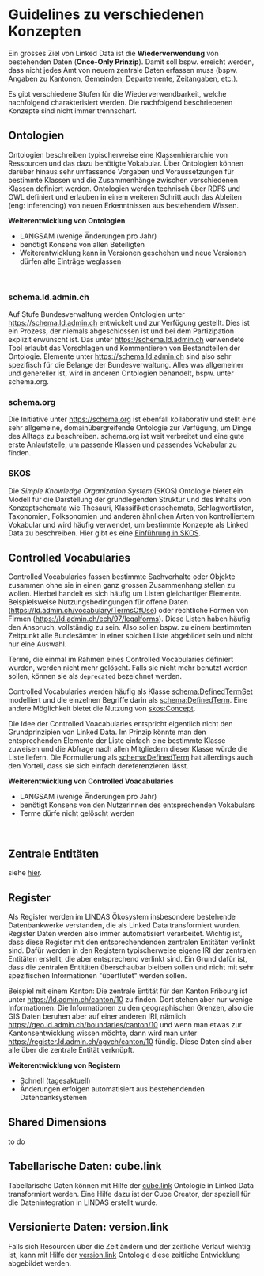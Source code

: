 # Guidelines zu verschiedenen Konzepten
Ein grosses Ziel von Linked Data ist die **Wiederverwendung** von bestehenden Daten (**Once-Only Prinzip**). Damit soll bspw. erreicht werden, dass nicht jedes Amt von neuem zentrale Daten erfassen muss (bspw. Angaben zu Kantonen, Gemeinden, Departemente, Zeitangaben, etc.).

Es gibt verschiedene Stufen für die Wiederverwendbarkeit, welche nachfolgend charakterisiert werden. Die nachfolgend beschriebenen Konzepte sind nicht immer trennscharf.

## Ontologien
Ontologien beschreiben typischerweise eine Klassenhierarchie von Ressourcen und das dazu benötigte Vokabular. Über Ontologien können darüber hinaus sehr umfassende Vorgaben und Voraussetzungen für bestimmte Klassen und die Zusammenhänge zwischen verschiedenen Klassen definiert werden. Ontologien werden technisch über RDFS und OWL definiert und erlauben in einem weiteren Schritt auch das Ableiten (eng: inferencing) von neuen Erkenntnissen aus bestehendem Wissen.

**Weiterentwicklung von Ontologien**
* LANGSAM (wenige Änderungen pro Jahr)
* benötigt Konsens von allen Beteiligten
* Weiterentwicklung kann in Versionen geschehen und neue Versionen dürfen alte Einträge weglassen

<br>

### schema.ld.admin.ch
Auf Stufe Bundesverwaltung werden Ontologien unter https://schema.ld.admin.ch entwickelt und zur Verfügung gestellt. Dies ist ein Prozess, der niemals abgeschlossen ist und bei dem Partizipation explizit erwünscht ist. Das unter https://schema.ld.admin.ch verwendete Tool erlaubt das Vorschlagen und Kommentieren von Bestandteilen der Ontologie. Elemente unter https://schema.ld.admin.ch sind also sehr spezifisch für die Belange der Bundesverwaltung. Alles was allgemeiner und genereller ist, wird in anderen Ontologien behandelt, bspw. unter schema.org.

### schema.org
Die Initiative unter https://schema.org ist ebenfall kollaborativ und stellt eine sehr allgemeine, domainübergreifende Ontologie zur Verfügung, um Dinge des Alltags zu beschreiben. schema.org ist weit verbreitet und eine gute erste Anlaufstelle, um passende Klassen und passendes Vokabular zu finden.

### SKOS
Die *Simple Knowledge Organization System* (SKOS) Ontologie bietet ein Modell für die Darstellung der grundlegenden Struktur und des Inhalts von Konzeptschemata wie Thesauri, Klassifikationsschemata, Schlagwortlisten, Taxonomien, Folksonomien und anderen ähnlichen Arten von kontrolliertem Vokabular und wird häufig verwendet, um bestimmte Konzepte als Linked Data zu beschreiben. Hier gibt es eine [Einführung in SKOS](https://www.w3.org/TR/skos-primer/).

## Controlled Vocabularies
Controlled Vocabularies fassen bestimmte Sachverhalte oder Objekte zusammen ohne sie in einen ganz grossen Zusammenhang stellen zu wollen. Hierbei handelt es sich häufig um Listen gleichartiger Elemente. Beispielsweise Nutzungsbedingungen für offene Daten (https://ld.admin.ch/vocabulary/TermsOfUse) oder rechtliche Formen von Firmen (https://ld.admin.ch/ech/97/legalforms). Diese Listen haben häufig den Anspruch, vollständig zu sein. Also sollen bspw. zu einem bestimmten Zeitpunkt alle Bundesämter in einer solchen Liste abgebildet sein und nicht nur eine Auswahl.

Terme, die einmal im Rahmen eines Controlled Vocabularies definiert wurden, werden nicht mehr gelöscht. Falls sie nicht mehr benutzt werden sollen, können sie als `deprecated` bezeichnet werden.

Controlled Vocabularies werden häufig als Klasse [schema:DefinedTermSet](https://schema.org/DefinedTermSet) modelliert und die einzelnen Begriffe darin als [schema:DefinedTerm](https://schema.org/DefinedTerm). Eine andere Möglichkeit bietet die Nutzung von [skos:Concept](http://www.w3.org/2004/02/skos/core#Concept).

Die Idee der Controlled Voacabularies entspricht eigentlich nicht den Grundprinzipien von Linked Data. Im Prinzip könnte man den entsprechenden Elemente der Liste einfach eine bestimmte Klasse zuweisen und die Abfrage nach allen Mitgliedern dieser Klasse würde die Liste liefern. Die Formulierung als [schema:DefinedTerm](https://schema.org/DefinedTerm) hat allerdings auch den Vorteil, dass sie sich einfach dereferenzieren lässt.

**Weiterentwicklung von Controlled Voacabularies**
* LANGSAM (wenige Änderungen pro Jahr)
* benötigt Konsens von den Nutzerinnen des entsprechenden Vokabulars
* Terme dürfe nicht gelöscht werden

<br>

## Zentrale Entitäten
siehe [hier](/governance/core-concepts/).

## Register
Als Register werden im LINDAS Ökosystem insbesondere bestehende Datenbankwerke verstanden, die als Linked Data transformiert wurden. Register Daten werden also immer automatisiert verarbeitet. Wichtig ist, dass diese Register mit den entsprechendenden zentralen Entitäten verlinkt sind. Dafür werden in den Registern typischerweise eigene IRI der zentralen Entitäten erstellt, die aber entsprechend verlinkt sind. Ein Grund dafür ist, dass die zentralen Entitäten überschaubar bleiben sollen und nicht mit sehr spezifischen Informationen "überflutet" werden sollen.

Beispiel mit einem Kanton: Die zentrale Entität für den Kanton Fribourg ist unter https://ld.admin.ch/canton/10 zu finden. Dort stehen aber nur wenige Informationen. Die Informationen zu den geographischen Grenzen, also die GIS Daten beruhen aber auf einer anderen IRI, nämlich https://geo.ld.admin.ch/boundaries/canton/10 und wenn man etwas zur Kantonsentwicklung wissen möchte, dann wird man unter https://register.ld.admin.ch/agvch/canton/10 fündig. Diese Daten sind aber alle über die zentrale Entität verknüpft.

**Weiterentwicklung von Registern**
* Schnell (tagesaktuell)
* Änderungen erfolgen automatisiert aus bestehendenden Datenbanksystemen

## Shared Dimensions
to do


## Tabellarische Daten: cube.link
Tabellarische Daten können mit Hilfe der [cube.link](https://cube.link) Ontologie in Linked Data transformiert werden. Eine Hilfe dazu ist der Cube Creator, der speziell  für die Datenintegration in LINDAS erstellt wurde.

## Versionierte Daten: version.link
Falls sich Resourcen über die Zeit ändern und der zeitliche Verlauf wichtig ist, kann mit Hilfe der [version.link](https://version.link) Ontologie diese zeitliche Entwicklung abgebildet werden.
